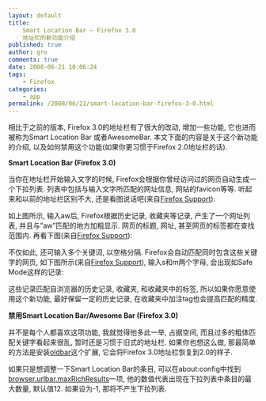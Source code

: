 ```yaml
---
layout: default
title: 
    Smart Location Bar – Firefox 3.0
    地址栏的新功能介绍
published: true
author: gro
comments: true
date: 2008-06-21 10:06:24
tags:
    - Firefox
categories:
    - app
permalink: /2008/06/21/smart-location-bar-firefox-3-0.html
---
```

相比于之前的版本, Firefox 3.0的地址栏有了很大的改动, 增加一些功能, 它也进而被称为Smart Location Bar 或者AwesomeBar. 本文下面的内容是关于这个新功能的介绍, 以及如何禁用这个功能(如果你更习惯于Firefox 2.0地址栏的话).

**Smart Location Bar (Firefox 3.0)**

当你在地址栏开始输入文字的时候, Firefox会根据你曾经访问过的网页自动生成一个下拉列表. 列表中包括与输入文字所匹配的网址信息, 网站的favicon等等. 听起来和以前的地址栏区别不大, 还是看图说话吧(来自[Firefox Support][1]):



如上图所示, 输入aw后, Firefox根据历史记录, 收藏夹等记录, 产生了一个网址列表, 并且与&#8221;aw&#8221;匹配的地方加粗显示. 网页的标题, 网址, 甚至网页的标签都在查找范围内. 再看下图(来自[Firefox Support][2]):



不仅如此, 还可输入多个关键词, 以空格分隔. Firefox会自动匹配同时包含这些关键字的网页, 如下图所示(来自[Firefox Support][3]), 输入s和m两个字母, 会出现如Safe Mode这样的记录:



这些记录匹配自浏览器的历史记录, 收藏夹, 和收藏夹中的标签, 所以如果你愿意使用这个新功能, 最好保留一定的历史记录, 在收藏夹中加注tag也会提高匹配的精度.

**禁用Smart Location Bar/Awesome Bar (Firefox 3.0)**

并不是每个人都喜欢这项功能, 我就觉得他多此一举, 占据空间, 而且过多的粗体匹配关键字看起来很乱, 暂时还是习惯于旧式的地址栏. 如果你也想这么做, 那最简单的方法是安装[oldbar][4]这个扩展, 它会将Firefox 3.0地址栏恢复到2.0的样子.

如果只是想调整一下Smart Location Bar的条目, 可以在about:config中找到[browser.urlbar.maxRichResults][5]一项, 他的数值代表出现在下拉列表中条目的最大数量, 默认值12. 如果设为-1, 那将不产生下拉列表.

 [1]: http://support.mozilla.com/en-US/kb/img/wiki_up/awesomebar_window.png "Firefox awesome bar"
 [2]: http://support.mozilla.com/en-US/kb/img/wiki_up/awesomebar_examples4-crop.png "Firefox awesome bar demo"
 [3]: http://support.mozilla.com/en-US/kb/img/wiki_up/awesomebar_non_word_match.png "Firefox awesome bar example"
 [4]: https://addons.mozilla.org/en-US/firefox/addon/6227 "Firefox extension oldbar"
 [5]: http://kb.mozillazine.org/Browser.urlbar.maxRichResults "Firefox about:config browser.urlbar.maxRichResults"